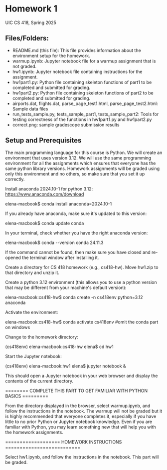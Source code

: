# Homework 1
UIC CS 418, Spring 2025

## Files/Folders:

* README.md (this file): This file provides information about the environment setup for the homework.
* warmup.ipynb: Jupyter notebook file for a warmup assignment that is not graded. 
* hw1.ipynb: Jupyter notebook file containing instructions for the assignment.
* hw1part1.py: Python file containing skeleton functions of part1 to be completed and submitted for grading.
* hw1part2.py: Python file containing skeleton functions of part2 to be completed and submitted for grading.
* airports.dat, flights.dat, parse_page_test1.html, parse_page_test2.html: Sample data files
* run_tests_sample.py, tests_sample_part1, tests_sample_part2: Tools for testing correctness of the functions in hw1part1.py and hw1part2.py
* correct.png: sample gradescope submission results


## Setup and Prerequisites
The main programming language for this course is Python. We will create an environment that uses version 3.12. 
We will use the same programming environment for all the assignments which ensures that everyone has the same python library versions. 
Homework assignments will be graded using only this environment and no others, so make sure that you set it up correctly.

Install anaconda 2024.10-1 for python 3.12: https://www.anaconda.com/download

elena-macbook$ conda install anaconda=2024.10-1

If you already have anaconda, make sure it's updated to this version:

elena-macbook$ conda update conda

In your terminal, check whether you have the right anaconda version:

elena-macbook$ conda --version
conda 24.11.3

If the command cannot be found, then make sure you have closed and re-opened the terminal window after installing it.

Create a directory for CS 418 homework (e.g., cs418-hw). Move hw1.zip to that directory and unzip it.

Create a python 3.12 environment (this allows you to use a python version that may be different from your machine's default version):

elena-macbook:cs418-hw$ conda create -n cs418env python=3.12 anaconda

Activate the environment:

elena-macbook:cs418-hw$ conda activate cs418env   #omit the conda part on windows

Change to the homework directory:

(cs418env) elena-macbook:cs418-hw elena$ cd hw1

Start the Jupyter notebook:

(cs418env) elena-macbook:hw1 elena$ jupyter notebook &

This should open a Jupyter notebook in your web browser and display the contents of the current directory. 

======== COMPLETE THIS PART TO GET FAMILIAR WITH PYTHON BASICS =========

From the directory displayed in the browser, select warmup.ipynb, and follow the instructions in the notebook. The warmup will not be graded but it is highly recommended that everyone completes it, especially if you have little to no prior Python or Jupyter notebook knowledge.  Even if you are familiar with Python, you may learn something new that will help you with the homework assignments.

=================== HOMEWORK INSTRUCTIONS ==========================

Select hw1.ipynb, and follow the instructions in the notebook. This part will be graded.


